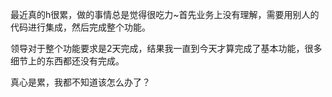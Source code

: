 最近真的h很累，做的事情总是觉得很吃力~首先业务上没有理解，需要用别人的代码进行集成，然后完成整个功能。

  领导对于整个功能要求是2天完成，结果我一直到今天才算完成了基本功能，很多细节上的东西都还没有完成。
  
  真心是累，我都不知道该怎么办了？

